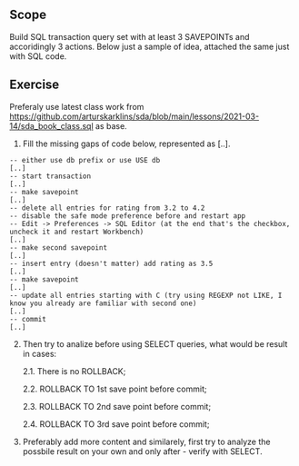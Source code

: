 ## Scope

Build SQL transaction query set with at least 3 SAVEPOINTs and accoridingly 3 actions. Below just a sample of idea, attached the same just with SQL code.

## Exercise

Preferaly use latest class work from https://github.com/arturskarklins/sda/blob/main/lessons/2021-03-14/sda_book_class.sql as base.

1. Fill the missing gaps of code below, represented as [..].

```
-- either use db prefix or use USE db
[..]
-- start transaction
[..]
-- make savepoint
[..]
-- delete all entries for rating from 3.2 to 4.2
-- disable the safe mode preference before and restart app
-- Edit -> Preferences -> SQL Editor (at the end that's the checkbox, uncheck it and restart Workbench)
[..]
-- make second savepoint
[..]
-- insert entry (doesn't matter) add rating as 3.5
[..]
-- make savepoint
[..]
-- update all entries starting with C (try using REGEXP not LIKE, I know you already are familiar with second one)
[..]
-- commit
[..]
```

2. Then try to analize before using SELECT queries, what would be result in cases:

   2.1. There is no ROLLBACK;

   2.2. ROLLBACK TO 1st save point before commit;

   2.3. ROLLBACK TO 2nd save point before commit;

   2.4. ROLLBACK TO 3rd save point before commit;

3. Preferably add more content and similarely, first try to analyze the possbile result on your own and only after - verify with SELECT.
